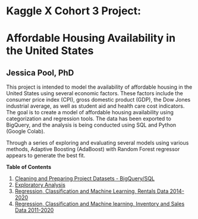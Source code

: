 # Kaggle X Cohort 3 Project: 
# Affordable Housing Availability in the United States
## Jessica Pool, PhD

This project is intended to model the availability of affordable housing in the United States using several economic factors. These factors include the consumer price index (CPI), gross domestic product (GDP), the Dow Jones industrial average, as well as student aid and health care cost indicators. The goal is to create a model of affordable housing availability using categorization and regression tools. The data has been exported to BigQuery, and the analysis is being conducted using SQL and Python (Google Colab).

Through a series of exploring and evaluating several models using various methods, Adaptive Boosting (AdaBoost) with Random Forest regressor appears to generate the best fit.

**Table of Contents**

1. [Cleaning and Preparing Project Datasets - BigQuery/SQL](updatedcleaningprepaffordablehousing)
2. [Exploratory Analysis](AffordableHousingMatrix.ipynb)
3. [Regression, Classification and Machine Learning, Rentals Data 2014-2020](folder/subfolder/File3.txt)
4. [Regression, Classification and Machine learning, Inventory and Sales Data 2011-2020](regressioninventory.ipynb)
